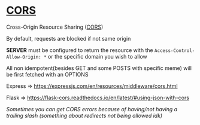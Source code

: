 # [CORS](https://developer.mozilla.org/en-US/docs/Web/HTTP/CORS)

Cross-Origin Resource Sharing ([CORS](https://developer.mozilla.org/en-US/docs/Glossary/CORS))

By default, requests are blocked if not same origin

**SERVER** must be configured to return the resource with the `Access-Control-Allow-Origin: *`  or the specific domain you wish to allow

All non idempotent(besides GET and some POSTS with specific meme) will be first fetched with an OPTIONS 

Express => https://expressjs.com/en/resources/middleware/cors.html

Flask => https://flask-cors.readthedocs.io/en/latest/#using-json-with-cors

*Sometimes you can get CORS errors because of having/not having a trailing slash (something about redirects not being allowed idk)* 
